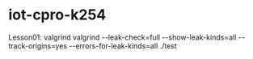 # iot-cpro-k254

Lesson01:
valgrind
valgrind --leak-check=full --show-leak-kinds=all --track-origins=yes --errors-for-leak-kinds=all ./test